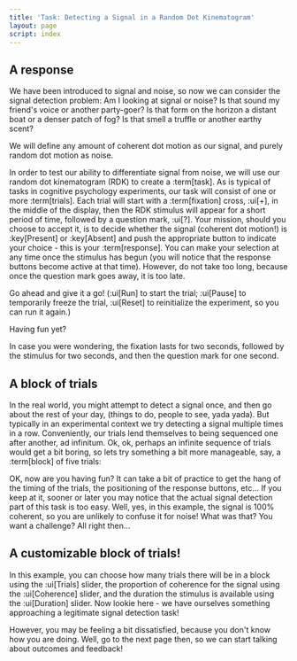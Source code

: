 ```yaml
---
title: 'Task: Detecting a Signal in a Random Dot Kinematogram'
layout: page
script: index
---
```


## A response

We have been introduced to signal and noise, so now we can consider the signal detection problem: Am
I looking at signal or noise? Is that sound my friend's voice or another party-goer? Is that form on
the horizon a distant boat or a denser patch of fog? Is that smell a truffle or another earthy
scent?

We will define any amount of coherent dot motion as our signal, and purely random dot motion as
noise.

In order to test our ability to differentiate signal from noise, we will use our random dot
kinematogram (RDK) to create a :term[task]. As is typical of tasks in cognitive psychology
experiments, our task will consist of one or more :term[trials]. Each trial will start with a
:term[fixation] cross, :ui[+], in the middle of the display, then the RDK stimulus will appear for a
short period of time, followed by a question mark, :ui[?]. Your mission, should you choose to accept
it, is to decide whether the signal (coherent dot motion!) is :key[Present] or :key[Absent] and push
the appropriate button to indicate your choice - this is your :term[response]. You can make your
selection at any time once the stimulus has begun (you will notice that the response buttons become
active at that time). However, do not take too long, because once the question mark goes away, it is
too late.

Go ahead and give it a go! (:ui[Run] to start the trial; :ui[Pause] to temporarily freeze the trial,
:ui[Reset] to reinitialize the experiment, so you can run it again.)

<sdt-example-human>
  <detectable-control run pause reset coherence=".5"></detectable-control>
  <rdk-task count="100" coherence=".5" trials="1" probability=".5" duration="2000"
    wait="2000" iti="2000"></rdk-task>
  <detectable-response interactive feedback="none"></detectable-response>
</sdt-example-human>

Having fun yet?

In case you were wondering, the fixation lasts for two seconds, followed by the
stimulus for two seconds, and then the question mark for one second.

## A block of trials

In the real world, you might attempt to detect a signal once, and then go about the rest of
your day, (things to do, people to see, yada yada). But typically in an experimental context we try
detecting a signal multiple times in a row. Conveniently, our trials lend themselves to being
sequenced one after another, ad infinitum. Ok, ok, perhaps an infinite sequence of trials would get
a bit boring, so lets try something a bit more manageable, say, a :term[block] of five trials:

<sdt-example-human>
  <detectable-control run pause reset coherence=".5"></detectable-control>
  <rdk-task count="100" coherence=".5" trials="5" probability=".5" duration="2000"
    wait="2000" iti="2000"></rdk-task>
  <detectable-response interactive feedback="none"></detectable-response>
</sdt-example-human>

OK, now are you having fun? It can take a bit of practice to get the hang of the timing of the
trials, the positioning of the response buttons, etc... If you keep at it, sooner or later you may
notice that the actual signal detection part of this task is too easy. Well, yes, in this example,
the signal is 100% coherent, so you are unlikely to confuse it for noise! What was that? You want a
challenge? All right then...

## A customizable block of trials!

In this example, you can choose how many trials there will be in a block using the :ui[Trials]
slider, the proportion of coherence for the signal using the :ui[Coherence] slider, and the duration
the stimulus is available using the :ui[Duration] slider. Now lookie here - we have ourselves
something approaching a legitimate signal detection task!

<sdt-example-human>
  <detectable-control run pause reset coherence=".5" trials="5" duration="2000"></detectable-control>
  <rdk-task count="100" coherence=".5" trials="5" probability=".5" duration="2000"
    wait="2000" iti="2000"></rdk-task>
  <detectable-response  interactive feedback="none"></detectable-response>
</sdt-example-human>

However, you may be feeling a bit dissatisfied, because you don't know how you are doing. Well, go
to the next page then, so we can start talking about outcomes and feedback!
